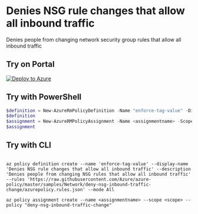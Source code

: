 # Denies NSG rule changes that allow all inbound traffic

Denies people from changing network security group rules that allow all inbound traffic

## Try on Portal

[![Deploy to Azure](http://azuredeploy.net/deploybutton.png)](https://portal.azure.com/?feature.customportal=false&microsoft_azure_policy=true&microsoft_azure_policy_policyinsights=true&feature.microsoft_azure_security_policy=true&microsoft_azure_marketplace_policy=true#blade/Microsoft_Azure_Policy/CreatePolicyDefinitionBlade/uri/https%3A%2F%2Fraw.githubusercontent.com%2FAzure%2Fazure-policy%2Fmaster%2Fsamples%2FNetwork%2Fdeny-nsg-inbound-traffic-change%2Fazurepolicy.json)

## Try with PowerShell

````powershell
$definition = New-AzureRmPolicyDefinition -Name "enforce-tag-value" -DisplayName "Denies NSG rule changes that allow all inbound traffic" -description "Denies people from changing NSG rules that allow all inbound traffic" -Policy 'https://raw.githubusercontent.com/Azure/azure-policy/master/samples/Network/deny-nsg-inbound-traffic-change/azurepolicy.rules.json' -Mode All
$definition
$assignment = New-AzureRMPolicyAssignment -Name <assignmentname> -Scope <scope> -PolicyDefinition $definition
$assignment 
````

## Try with CLI

````cli

az policy definition create --name 'enforce-tag-value' --display-name 'Denies NSG rule changes that allow all inbound traffic' --description 'Denies people from changing NSG rules that allow all inbound traffic' --rules 'https://raw.githubusercontent.com/Azure/azure-policy/master/samples/Network/deny-nsg-inbound-traffic-change/azurepolicy.rules.json' --mode All

az policy assignment create --name <assignmentname> --scope <scope> --policy "deny-nsg-inbound-traffic-change" 

````
